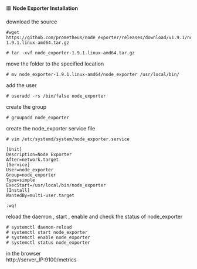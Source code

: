 :red_square: __Node Exporter Installation__

download the source
```
#wget https://github.com/prometheus/node_exporter/releases/download/v1.9.1/node_exporter-1.9.1.linux-amd64.tar.gz

# tar -xvf node_exporter-1.9.1.linux-amd64.tar.gz
```
move the folder to the specified location
```
# mv node_exporter-1.9.1.linux-amd64/node_exporter /usr/local/bin/
```
add the user
```
# useradd -rs /bin/false node_exporter
```
create the group
```
# groupadd node_exporter
```
create the node_exporter service file
```
# vim /etc/systemd/system/node_exporter.service

[Unit]
Description=Node Exporter
After=network.target
[Service]
User=node_exporter
Group=node_exporter
Type=simple
ExecStart=/usr/local/bin/node_exporter
[Install]
WantedBy=multi-user.target

:wq!
```
reload the daemon , start , enable and check the status of node_exporter
```
# systemctl daemon-reload
# systemctl start node_exporter
# systemctl enable node_exporter
# systemctl status node_exporter
```
in the browser
\
http://server_IP:9100/metrics
